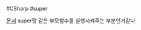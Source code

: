 #CSharp #super

[문서](https://learn.microsoft.com/ko-kr/dotnet/csharp/language-reference/keywords/base)
super랑 같은 부모함수를 실행시켜주는 부분인거같다
